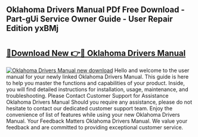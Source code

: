 ## Oklahoma Drivers Manual PDf Free Download - Part-gUi Service Owner Guide - User Repair Edition yxBMj

# <h2><a href="http://bc16798.oget.top/?id=Oklahoma+Drivers+Manual">🔗Download New 👉🔴 Oklahoma Drivers Manual</a></h2>

[![Oklahoma Drivers Manual new download](https://i.imgur.com/5g1atiW.png)](http://bc16798.oget.top/?id=Oklahoma+Drivers+Manual)
Hello and welcome to the user manual for your newly linked Oklahoma Drivers Manual. This guide is here to help you master the functions and capabilities of your product. Inside, you will find detailed instructions for installation, usage, maintenance, and troubleshooting. Please Contact Customer Support for Assistance Oklahoma Drivers Manual Should you require any assistance, please do not hesitate to contact our dedicated customer support team. Enjoy the convenience of list of features while using your new Oklahoma Drivers Manual. Your Feedback Matters Oklahoma Drivers Manual. We value your feedback and are committed to providing exceptional customer service.
